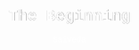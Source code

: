 <html>

<style>
body 
{
  background: url(http://cdn.wonderfulengineering.com/wp-content/uploads/2014/04/code-wallpaper-8.jpg);
 background-position:value;
	background-size: cover;
background-blend-mode:color:dodge;
font-family: courier;
color:white;
	}
h1 
{
text-align: center;
color:white;
text-shadow: 0.1px 0.1px #000000;

}
h2 
{
text-align:center;
}
p 
{
    white-space: nowrap;

text-align:center;
}
caption
{
text-align:center;
font-family: comic sans ms;
color:white;
}
</style>
<body>

<h1>The Beginning </h1>
<p>Saiveda</p>

</body>
</html>
